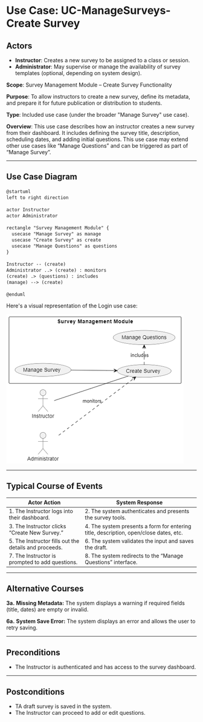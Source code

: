 # Use Case: UC-ManageSurveys-Create Survey

## Actors

- **Instructor**: Creates a new survey to be assigned to a class or session.
- **Administrator**: May supervise or manage the availability of survey templates (optional, depending on system design).

**Scope**: Survey Management Module – Create Survey Functionality

**Purpose**: To allow instructors to create a new survey, define its metadata, and prepare it for future publication or distribution to students.

**Type**: Included use case (under the broader "Manage Survey" use case).

**Overview**: This use case describes how an instructor creates a new survey from their dashboard. It includes defining the survey title, description, scheduling dates, and adding initial questions. This use case may extend other use cases like “Manage Questions” and can be triggered as part of “Manage Survey”.

---

## Use Case Diagram

```
@startuml
left to right direction

actor Instructor
actor Administrator

rectangle "Survey Management Module" {
  usecase "Manage Survey" as manage
  usecase "Create Survey" as create
  usecase "Manage Questions" as questions
}

Instructor -- (create)
Administrator ..> (create) : monitors
(create) .> (questions) : includes
(manage) --> (create)

@enduml
```

Here's a visual representation of the Login use case:

![UC-ManageSurveys-Create Survey](image-1.png)

---

## Typical Course of Events

| Actor Action                                          | System Response                                                                       |
| ----------------------------------------------------- | ------------------------------------------------------------------------------------- |
| 1. The Instructor logs into their dashboard.          | 2. The system authenticates and presents the survey tools.                            |
| 3. The Instructor clicks “Create New Survey.”         | 4. The system presents a form for entering title, description, open/close dates, etc. |
| 5. The Instructor fills out the details and proceeds. | 6. The system validates the input and saves the draft.                                |
| 7. The Instructor is prompted to add questions.       | 8. The system redirects to the “Manage Questions” interface.                          |

---

## Alternative Courses

**3a.** **Missing Metadata:** The system displays a warning if required fields (title, dates) are empty or invalid.

**6a.** **System Save Error:** The system displays an error and allows the user to retry saving.

---

## Preconditions

- The Instructor is authenticated and has access to the survey dashboard.

***

## Postconditions

- TA draft survey is saved in the system.
- The Instructor can proceed to add or edit questions.
